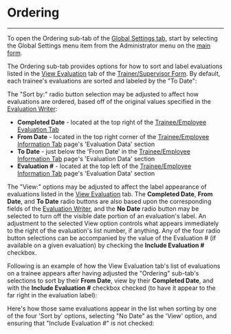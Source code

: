 # Ordering

***

To open the Ordering sub-tab of the [Global Settings tab](globset.md), start by selecting the Global Settings menu item from the Administrator menu on the [main form](7jjr.md).

The Ordering sub-tab provides options for how to sort and label evaluations listed in the [View Evaluation](7d85.md) tab of the [Trainer/Supervisor Form](7d68.md).  By default, each trainee's evaluations are sorted and labeled by the "To Date":&#x20;

The "Sort by:" radio button selection may be adjusted to affect how evaluations are ordered, based off of the original values specified in the [Evaluation Writer](7dbk.md):

* **Completed Date** - located at the top right of the [Trainee/Employee Evaluation Tab](7dbp.md)
* **From Date** - located in the top right corner of the [Trainee/Employee Information Tab](7dbk.md) page's 'Evaluation Data' section
* **To Date** - just below the 'From Date' in the [Trainee/Employee Information Tab](7dbk.md) page's 'Evaluation Data' section
* **Evaluation #** - located at the top left of the [Trainee/Employee Information Tab](7dbk.md) page's 'Evaluation Data' section

The "View:" options may be adjusted to affect the label appearance of evaluations listed in the [View Evaluation](7d85.md) tab.  The **Completed Date**, **From Date**, and **To Date** radio buttons are also based upon the corresponding fields of the [Evaluation Writer](7dbk.md), and the **No Date** radio button may be selected to turn off the visible date portion of an evaluation's label.  An adjustment to the selected View option controls what appears immediately to the right of the evaluation's list number, if anything.  Any of the four radio button selections can be accompanied by the value of the Evaluation # (if available on a given evaluation) by checking the **Include Evaluation #** checkbox.

Following is an example of how the View Evaluation tab's list of evaluations on a trainee appears after having adjusted the "Ordering" sub-tab's selections to sort by their **From Date**, view by their **Completed Date**, and with the **Include Evaluation #** checkbox checked (to have it appear to the far right in the evaluation label):

Here's how those same evaluations appear in the list when sorting by one of the four 'Sort by' options, selecting "No Date" as the 'View' option, and ensuring that "Include Evaluation #" is not checked:
